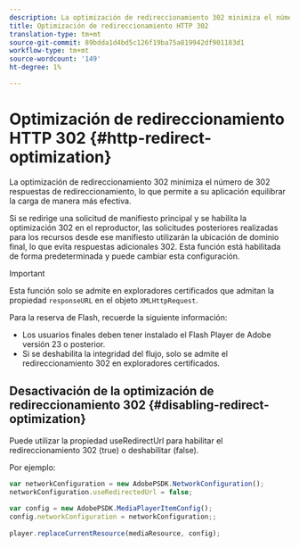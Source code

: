 ```yaml
---
description: La optimización de redireccionamiento 302 minimiza el número de 302 respuestas de redireccionamiento, lo que permite a su aplicación equilibrar la carga de manera más efectiva.
title: Optimización de redireccionamiento HTTP 302
translation-type: tm+mt
source-git-commit: 89bdda1d4bd5c126f19ba75a819942df901183d1
workflow-type: tm+mt
source-wordcount: '149'
ht-degree: 1%

---
```



# Optimización de redireccionamiento HTTP 302 {#http-redirect-optimization}

La optimización de redireccionamiento 302 minimiza el número de 302 respuestas de redireccionamiento, lo que permite a su aplicación equilibrar la carga de manera más efectiva.

Si se redirige una solicitud de manifiesto principal y se habilita la optimización 302 en el reproductor, las solicitudes posteriores realizadas para los recursos desde ese manifiesto utilizarán la ubicación de dominio final, lo que evita respuestas adicionales 302. Esta función está habilitada de forma predeterminada y puede cambiar esta configuración.

>[!IMPORTANT]
>
>Esta función solo se admite en exploradores certificados que admitan la propiedad `responseURL` en el objeto `XMLHttpRequest`.

Para la reserva de Flash, recuerde la siguiente información:

* Los usuarios finales deben tener instalado el Flash Player de Adobe versión 23 o posterior.
* Si se deshabilita la integridad del flujo, solo se admite el redireccionamiento 302 en exploradores certificados.

## Desactivación de la optimización de redireccionamiento 302 {#disabling-redirect-optimization}

Puede utilizar la propiedad useRedirectUrl para habilitar el redireccionamiento 302 (true) o deshabilitar (false).

Por ejemplo:

```js
var networkConfiguration = new AdobePSDK.NetworkConfiguration(); 
networkConfiguration.useRedirectedUrl = false; 
 
var config = new AdobePSDK.MediaPlayerItemConfig(); 
config.networkConfiguration = networkConfiguration;; 
 
player.replaceCurrentResource(mediaResource, config);
```
